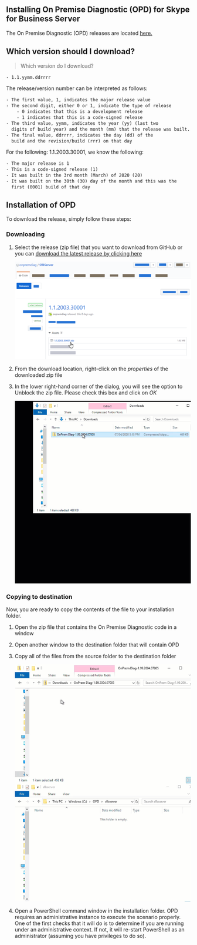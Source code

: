 ## Installing On Premise Diagnostic (OPD) for Skype for Business Server

The On Premise Diagnostic (OPD) releases are located [here.](https://github.com/onpremdiag/sfbserver/releases)

## Which version should I download?
> Which version do I download?

	- 1.1.yymm.ddrrrr

The release/version number can be interpreted as follows:

	- The first value, 1, indicates the major release value
	- The second digit, either 0 or 1, indicate the type of release
		- 0 indicates that this is a development release
		- 1 indicates that this is a code-signed release
	- The third value, yymm, indicates the year (yy) (last two
	  digits of build year) and the month (mm) that the release was built.
	- The final value, ddrrrr, indicates the day (dd) of the
	  build and the revision/build (rrr) on that day

For the following: 1.1.2003.30001, we know the following:

	- The major release is 1
	- This is a code-signed release (1)
	- It was built in the 3rd month (March) of 2020 (20)
	- It was built on the 30th (30) day of the month and this was the
	  first (0001) build of that day

## Installation of OPD
To download the release, simply follow these steps:

### Downloading

1. Select the release (zip file) that you want to download from GitHub or you can [download the latest release by clicking here](https://github.com/onpremdiag/SfBServer/releases/download/1.4.2102.17005/1.4.2102.17005.zip)

	<img src="./media/selectrelease.png" alt="Select the release to download" />

2. From the download location, right-click on the *properties* of the downloaded zip file
3. In the lower right-hand corner of the dialog, you will see the option to Unblock the zip file. Please check this box and click on *OK*

	<img src="./media/UnblockZip.gif" alt="Unblock the zip file" />

### Copying to destination

Now, you are ready to copy the contents of the file to your installation folder.

1. Open the zip file that contains the On Premise Diagnostic code in a window
2. Open another window to the destination folder that will contain OPD
3. Copy all of the files from the source folder to the destination folder

	<img src="./media/CopyFiles.gif" alt="Copy files from source to destination" />

4. Open a PowerShell command window in the installation folder. OPD requires an administrative instance to execute the scenario properly. One of the first
checks that it will do is to determine if you are running under an administrative context. If not, it will re-start PowerShell
as an administrator (assuming you have privileges to do so).
